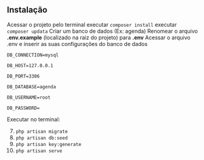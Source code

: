 



Instalação
----------


  Acessar o projeto pelo terminal 
  executar `composer install`
    executar `composer updata`
  Criar um banco de dados (Ex: agenda)
  Renomear o arquivo **.env.example** (localizado na raiz do projeto) para **.env**
  Acessar o arquivo .env e inserir as suas configurações do banco de dados 
 

    DB_CONNECTION=mysql
    
    DB_HOST=127.0.0.1
    
    DB_PORT=3306
    
    DB_DATABASE=agenda
    
    DB_USERNAME=root
    
    DB_PASSWORD=

Executar no terminal:

7) `php artisan migrate`
8) `php artisan db:seed`
8) `php artisan key:generate`
9) `php artisan serve`




